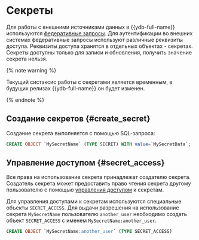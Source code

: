 # Секреты

Для работы с внешними источниками данных в {{ydb-full-name}} используются [федеративные запросы](../federated_query/index.md). Для аутентификации во внешних системах федеративные запросы используют различные реквизиты доступа. Реквизиты доступа хранятся в отдельных объектах - секретах. Секреты доступны только для записи и обновления, получить значение секрета нельзя.

{% note warning %}

Текущий систаксис работы с секретами является временным, в будущих релизах {{ydb-full-name}} он будет изменен.

{% endnote %}

## Создание секретов {#create_secret}

Создание секрета выполняется с помощью SQL-запроса:

```sql
CREATE OBJECT `MySecretName` (TYPE SECRET) WITH value=`MySecretData`;
```

## Управление доступом {#secret_access}

Все права на использование секрета принадлежат создателю секрета. Создатель секрета может предоставить право чтения секрета другому пользователю с помощью [управления доступом](#secret_access) к секретам.

Для управления доступами к секретам используются специальные объекты `SECRET_ACCESS`. Для выдачи разрешения на использование секрета `MySecretName` пользователю `another_user` необходимо создать объект `SECRET_ACCESS` с именем `MySecretName:another_user`.

```sql
CREATE OBJECT `MySecretName:another_user` (TYPE SECRET_ACCESS)
```

